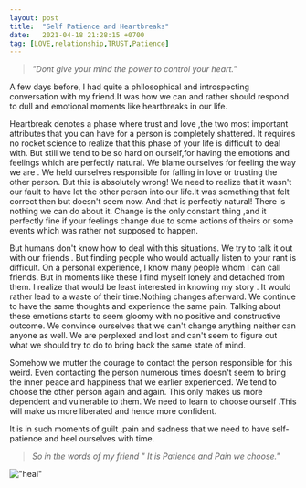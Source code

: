```yaml
---
layout: post
title:  "Self Patience and Heartbreaks"
date:   2021-04-18 21:28:15 +0700
tag: [LOVE,relationship,TRUST,Patience]
---
```




>*"Dont give your mind the power to control your heart."*

A few days before, I had quite a philosophical and introspecting conversation with my friend.It was how we can and rather should respond to dull and emotional moments like heartbreaks in our life.


Heartbreak denotes a phase where trust and love ,the two most important attributes that you can have for a person is completely shattered. It requires no rocket science to realize that this phase of your life is difficult to deal with. But still we tend to be so hard on ourself,for having the emotions and feelings which are perfectly natural. We blame ourselves for feeling the way we are .  We held ourselves responsible for falling in love or trusting the other person. But this is absolutely wrong!
We need to realize that it wasn't our fault to have let the other person into our life.It was something that felt correct then but doesn't seem now. And that is perfectly natural! There is nothing we can do about it.
Change is the only constant thing ,and it perfectly fine if your feelings change due to some actions of theirs or some events which was rather not supposed to happen.


But humans don't know how to deal with this situations. We try to talk it out with our friends . 
But finding people who would actually listen to your rant is difficult. On a personal experience,  I know many people whom I can call friends.
But in moments like these I find myself lonely and detached from them.
I realize that would be least interested in knowing my story .
It would rather lead to a waste of their time.Nothing changes afterward. We continue to have the same thoughts and experience the same pain.
Talking about these emotions starts to seem gloomy with no positive and constructive outcome.
We convince ourselves that we can't change anything neither can anyone as well. 
We are perplexed and lost and can't seem to figure out what we should try to do to bring back the same state of mind.



Somehow we mutter the courage to contact the person responsible for this weird. Even contacting the person numerous times doesn't seem to bring the inner peace and happiness that we earlier experienced.
We tend to choose the other person again and again. This only makes us more dependent and vulnerable to them. We need to learn to choose ourself .This will make us more liberated and hence more confident.


It is in such moments of guilt ,pain and sadness that we need to have self-patience and heel ourselves with time.

>*So in the words of my friend  " It is Patience and Pain we choose."*





!["heal"](https://www.essentiallifeskills.net/image-files/patience-tips.jpg)
